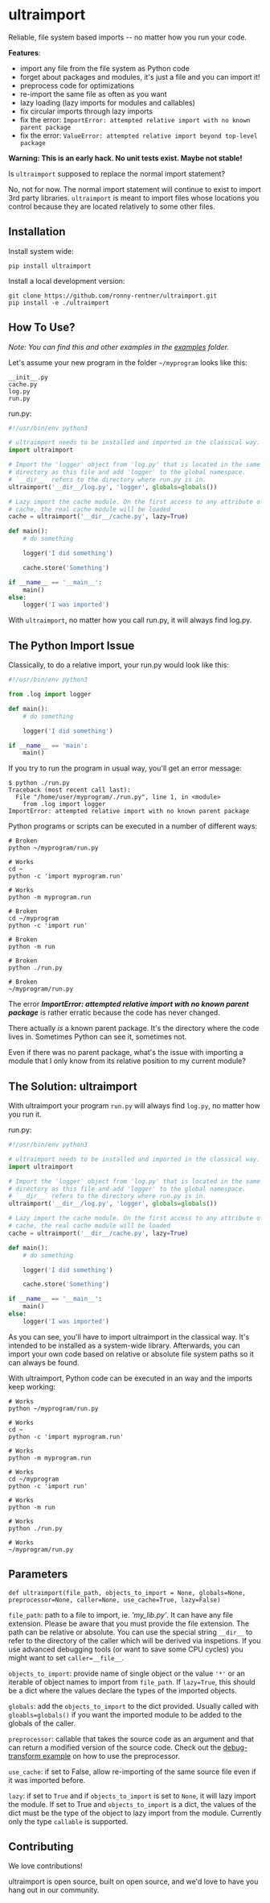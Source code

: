 # ultraimport

Reliable, file system based imports -- no matter how you run your code.

**Features**:
- import any file from the file system as Python code
- forget about packages and modules, it's just a file and you can import it!
- preprocess code for optimizations
- re-import the same file as often as you want
- lazy loading (lazy imports for modules and callables)
- fix circular imports through lazy imports
- fix the error: `ImportError: attempted relative import with no known parent package`
- fix the error: `ValueError: attempted relative import beyond top-level package`

**Warning: This is an early hack. No unit tests exist. Maybe not stable!**

Is `ultraimport` supposed to replace the normal import statement?

No, not for now. The normal import statement will continue to exist to import 3rd party libraries. `ultraimport` is meant to import files whose locations you control because they are located relatively to some other files.

## Installation

Install system wide:
```shell
pip install ultraimport
```

Install a local development version:
```
git clone https://github.com/ronny-rentner/ultraimport.git
pip install -e ./ultraimport
```

## How To Use?

*Note: You can find this and other examples in the [examples](/examples) folder.*

Let's assume your new program in the folder `~/myprogram` looks like this:
```shell
__init__.py
cache.py
log.py
run.py
```

run.py:
```python
#!/usr/bin/env python3

# ultraimport needs to be installed and imported in the classical way.
import ultraimport

# Import the 'logger' object from 'log.py' that is located in the same
# directory as this file and add 'logger' to the global namespace.
# `__dir__` refers to the directory where run.py is in.
ultraimport('__dir__/log.py', 'logger', globals=globals())

# Lazy import the cache module. On the first access to any attribute of
# cache, the real cache module will be loaded
cache = ultraimport('__dir__/cache.py', lazy=True)

def main():
    # do something

    logger('I did something')

    cache.store('Something')

if __name__ == '__main__':
    main()
else:
    logger('I was imported')
```

With `ultraimport`, no matter how you call run.py, it will always find log.py.


## The Python Import Issue

Classically, to do a relative import, your run.py would look like this:
```python
#!/usr/bin/env python3

from .log import logger

def main():
    # do something

    logger('I did something')

if __name__ == 'main':
    main()
```

If you try to run the program in usual way, you'll get an error message:

```shell
$ python ./run.py
Traceback (most recent call last):
  File "/home/user/myprogram/./run.py", line 1, in <module>
    from .log import logger
ImportError: attempted relative import with no known parent package
```

Python programs or scripts can be executed in a number of different ways:
```shell
# Broken
python ~/myprogram/run.py

# Works
cd ~
python -c 'import myprogram.run'

# Works
python -m myprogram.run

# Broken
cd ~/myprogram
python -c 'import run'

# Broken
python -m run

# Broken
python ./run.py

# Broken
~/myprogram/run.py
```

The error ***ImportError: attempted relative import with no known parent package***
is rather erratic because the code has never changed.

There actually *is* a known parent package. It's the directory where the code lives in.
Sometimes Python can see it, sometimes not.

Even if there was no parent package, what's the issue with importing a module that
I only know from its relative position to my current module?

## The Solution: ultraimport

With ultraimport your program `run.py` will always find `log.py`, no matter how you run it.

run.py:
```python
#!/usr/bin/env python3

# ultraimport needs to be installed and imported in the classical way.
import ultraimport

# Import the 'logger' object from 'log.py' that is located in the same
# directory as this file and add 'logger' to the global namespace.
# `__dir__` refers to the directory where run.py is in.
ultraimport('__dir__/log.py', 'logger', globals=globals())

# Lazy import the cache module. On the first access to any attribute of
# cache, the real cache module will be loaded
cache = ultraimport('__dir__/cache.py', lazy=True)

def main():
    # do something

    logger('I did something')

    cache.store('Something')

if __name__ == '__main__':
    main()
else:
    logger('I was imported')
```

As you can see, you'll have to import ultraimport in the classical way. It's intended to be installed as a system-wide library.
Afterwards, you can import your own code based on relative or absolute file system paths so it can always be found.

With ultraimport, Python code can be executed in an way and the imports keep working:
```shell
# Works
python ~/myprogram/run.py

# Works
cd ~
python -c 'import myprogram.run'

# Works
python -m myprogram.run

# Works
cd ~/myprogram
python -c 'import run'

# Works
python -m run

# Works
python ./run.py

# Works
~/myprogram/run.py
```

## Parameters

`def ultraimport(file_path, objects_to_import = None, globals=None, preprocessor=None, caller=None, use_cache=True, lazy=False)`

`file_path`: path to a file to import, ie. *'my_lib.py'*. It can have any file extension. Please be aware that you must provide the file extension. The path can be relative or absolute. You can use the special string `__dir__` to refer to the directory of the caller which will be derived
via inspetions. If you use advanced debugging tools (or want to save some CPU cycles) you might want to set `caller=__file__`.

`objects_to_import`: provide name of single object or the value `'*'` or an iterable of object names to import from `file_path`. If `lazy=True`, this should be a dict where the values declare the types of the imported objects.

`globals`: add the `objects_to_import` to the dict provided. Usually called with `gloabls=globals()` if you want the imported module
to be added to the globals of the caller.

`preprocessor`: callable that takes the source code as an argument and that can return a modified version of the source code. Check out the [debug-transform example](/examples/working/debug-transform) on how to use the preprocessor.

`use_cache`: if set to False, allow re-importing of the same source file even if it was imported before.

`lazy`: if set to `True` and if `objects_to_import` is set to `None`, it will lazy import the module. If set to True and `objects_to_import` is a dict, the values of the dict must be the type of the object to lazy import from the module. Currently only the type `callable` is supported.


## Contributing

We love contributions!

ultraimport is open source, built on open source, and we'd love to have you hang out in our community.

